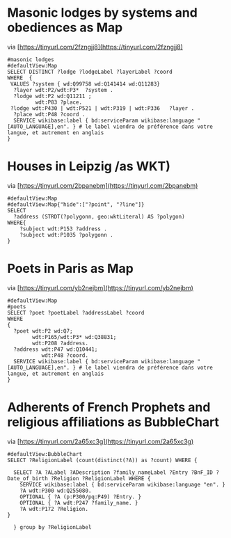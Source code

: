 # Masonic lodges by systems and obediences as Map

via [https://tinyurl.com/2fzngjj8](https://tinyurl.com/2fzngjj8)

```
#masonic lodges
#defaultView:Map
SELECT DISTINCT ?lodge ?lodgeLabel ?layerLabel ?coord
WHERE  {
 VALUES ?system { wd:Q99758 wd:Q141414 wd:Q11283}
  ?layer wdt:P2/wdt:P3*  ?system .
  ?lodge wdt:P2 wd:Q11211 ;
         wdt:P83 ?place.
 ?lodge wdt:P430 | wdt:P521 | wdt:P319 | wdt:P336   ?layer . 
  ?place wdt:P48 ?coord .
  SERVICE wikibase:label { bd:serviceParam wikibase:language "[AUTO_LANGUAGE],en". } # le label viendra de préférence dans votre langue, et autrement en anglais
}
```

# Houses in Leipzig /as WKT)

via [https://tinyurl.com/2bpanebm](https://tinyurl.com/2bpanebm)

```
#defaultView:Map
#defaultView:Map{"hide":["?point", "?line"]}
SELECT 
  ?address (STRDT(?polygonn, geo:wktLiteral) AS ?polygon)
WHERE{
    ?subject wdt:P153 ?address .
    ?subject wdt:P1035 ?polygonn .
}
```

# Poets in Paris as Map

via [https://tinyurl.com/yb2nejbm](https://tinyurl.com/yb2nejbm)

```
#defaultView:Map
#poets
SELECT ?poet ?poetLabel ?addressLabel ?coord
WHERE 
{
  ?poet wdt:P2 wd:Q7;
        wdt:P165/wdt:P3* wd:Q38831;
        wdt:P208 ?address.
  ?address wdt:P47 wd:Q10441;
           wdt:P48 ?coord.
  SERVICE wikibase:label { bd:serviceParam wikibase:language "[AUTO_LANGUAGE],en". } # le label viendra de préférence dans votre langue, et autrement en anglais
}
```

# Adherents of French Prophets and religious affiliations as BubbleChart

via [https://tinyurl.com/2a65xc3g](https://tinyurl.com/2a65xc3g)

```
#defaultView:BubbleChart
SELECT ?ReligionLabel (count(distinct(?A)) as ?count) WHERE {
  
  SELECT ?A ?ALabel ?ADescription ?family_nameLabel ?Entry ?BnF_ID ?Date_of_birth ?Religion ?ReligionLabel WHERE {
    SERVICE wikibase:label { bd:serviceParam wikibase:language "en". }
    ?A wdt:P300 wd:Q255080.
    OPTIONAL { ?A (p:P300/pq:P49) ?Entry. }
    OPTIONAL { ?A wdt:P247 ?family_name. }
    ?A wdt:P172 ?Religion. 
}
  
  } group by ?ReligionLabel
```
